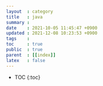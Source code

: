 ```yaml
---
layout  : category
title   : java
summary : 
date    : 2021-10-05 11:45:47 +0900
updated : 2021-12-08 10:23:53 +0900
tags    : 
toc     : true
public  : true
parent  : [[index]]
latex   : false
---
```

* TOC
{:toc}
